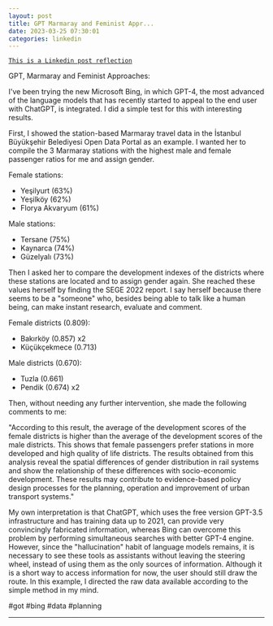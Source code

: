 ```yaml
---
layout: post
title: GPT Marmaray and Feminist Appr...
date: 2023-03-25 07:30:01
categories: linkedin
---
```


[`This is a Linkedin post reflection`](https://www.linkedin.com/feed/update/urn:li:activity:7045295746408955904)

GPT, Marmaray and Feminist Approaches:

I've been trying the new Microsoft Bing, in which GPT-4, the most advanced of the language models that has recently started to appeal to the end user with ChatGPT, is integrated. I did a simple test for this with interesting results.

First, I showed the station-based Marmaray travel data in the İstanbul Büyükşehir Belediyesi Open Data Portal as an example. I wanted her to compile the 3 Marmaray stations with the highest male and female passenger ratios for me and assign gender.

 Female stations:
 * Yeşilyurt (63%)
 * Yeşilköy (62%)
 * Florya Akvaryum (61%)

 Male stations:
 * Tersane (75%)
 * Kaynarca (74%)
 * Güzelyalı (73%)

Then I asked her to compare the development indexes of the districts where these stations are located and to assign gender again. She reached these values ​​herself by finding the SEGE 2022 report. I say herself because there seems to be a "someone" who, besides being able to talk like a human being, can make instant research, evaluate and comment.

Female districts (0.809):
 * Bakırköy (0.857) x2
 * Küçükçekmece (0.713)

Male districts (0.670):
 * Tuzla (0.661)
 * Pendik (0.674) x2

Then, without needing any further intervention, she made the following comments to me:

"According to this result, the average of the development scores of the female districts is higher than the average of the development scores of the male districts. This shows that female passengers prefer stations in more developed and high quality of life districts. The results obtained from this analysis reveal the spatial differences of gender distribution in rail systems and show the relationship of these differences with socio-economic development. These results may contribute to evidence-based policy design processes for the planning, operation and improvement of urban transport systems."

My own interpretation is that ChatGPT, which uses the free version GPT-3.5 infrastructure and has training data up to 2021, can provide very convincingly fabricated information, whereas Bing can overcome this problem by performing simultaneous searches with better GPT-4 engine. However, since the "hallucination" habit of language models remains, it is necessary to see these tools as assistants without leaving the steering wheel, instead of using them as the only sources of information.  Although it is a short way to access information for now, the user should still draw the route. In this example, I directed the raw data available according to the simple method in my mind.

 #got #bing #data #planning

<hr>
<div class="row mt-3">


</div>
